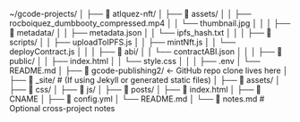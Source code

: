 ~/gcode-projects/
│
├── 📁 atlquez-nft/
│   ├── 📁 assets/
│   │   ├── rocboiquez_dumbbooty_compressed.mp4
│   │   └── thumbnail.jpg
│   │
│   ├── 📁 metadata/
│   │   ├── metadata.json
│   │   └── ipfs_hash.txt
│   │
│   ├── 📁 scripts/
│   │   ├── uploadToIPFS.js
│   │   ├── mintNft.js
│   │   └── deployContract.js
│   │
│   ├── 📁 abi/
│   │   └── contractABI.json
│   │
│   ├── 📁 public/
│   │   ├── index.html
│   │   └── style.css
│   │
│   ├── .env
│   └── README.md
│
├── 📁 gcode-publishing2/  ← GitHub repo clone lives here
│   ├── 📁 _site/                  # (If using Jekyll or generated static files)
│   ├── 📁 assets/
│   ├── 📁 css/
│   ├── 📁 js/
│   ├── 📁 posts/
│   ├── 📄 index.html
│   ├── 📄 CNAME
│   ├── 📄 config.yml
│   └── README.md
│
└── 📄 notes.md               # Optional cross-project notes
